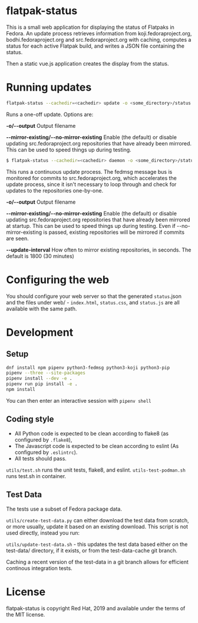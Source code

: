 flatpak-status
==============

This is a small web application for displaying the status of Flatpaks in Fedora.
An update process retrieves information from koji.fedoraproject.org,
bodhi.fedoraproject.org and
src.fedoraproject.org with caching,
computes a status for each active Flatpak build,
and writes a JSON file containing the status.

Then a static vue.js application creates the display from the status.

Running updates
===============

``` sh
flatpak-status --cachedir=<cachedir> update -o <some_directory>/status.json
```

Runs a one-off update. Options are:

**-o/--output**
Output filename

**--mirror-existing/--no-mirror-existing**
Enable (the default) or disable updating src.fedoraproject.org repositories that have already been mirrored.
This can be used to speed things up during testing.


``` sh
$ flatpak-status --cachedir=<cachedir> daemon -o <some_directory>/status.json
```

This runs a continuous update process. The fedmsg message bus is monitored for commits to
src.fedoraproject.org, which  accelerates the update process, since it isn't necessary
to loop through and check for updates to the repositories one-by-one.

**-o/--output**
Output filename

**--mirror-existing/--no-mirror-existing**
Enable (the default) or disable updating src.fedoraproject.org repositories that have
already been mirrored at startup. This can be used to speed things up during testing.
Even if --no-mirror-existing is passed, existing repositories will be mirrored if
commits are seen.

**--update-interval**
How often to mirror existing repositories, in seconds. The default is 1800 (30 minutes)


Configuring the web
===================

You should configure your web server so that the generated
`status`.json and the files under web/ -
`index.html`,
`status.css`,
and `status.js` are all available with the same path.

Development
===========

Setup
-----

``` sh
dnf install npm pipenv python3-fedmsg python3-koji python3-pip
pipenv --three --site-packages
pipenv install --dev -e .
pipenv run pip install -e .
npm install
```

You can then enter an interactive session with `pipenv shell`

Coding style
------------
* All Python code is expected to be clean according to flake8
(as configured by `.flake8`),
* The Javascript code is expected to be clean according to eslint
(As configured by `.eslintrc`).
* All tests should pass.

`utils/test.sh` runs the unit tests, flake8, and eslint.
`utils-test-podman.sh` runs test.sh in container.

Test Data
---------
The tests use a subset of Fedora package data.

`utils/create-test-data.py` can either download the test data from scratch,
or more usually, update it based on an existing download. This script
is not used directly, instead you run:

`utils/update-test-data.sh` - this updates the test data based either
on the test-data/ directory, if it exists, or from the test-data-cache
git branch.

Caching a recent version of the test-data in a git branch allows for efficient
continous integration tests.

License
=======
flatpak-status is copyright Red Hat, 2019 and available under the terms of the MIT license.




